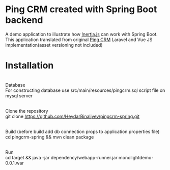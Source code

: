 # Ping CRM created with Spring Boot backend
A demo application to illustrate how <a href="https://inertiajs.com" rel="nofollow">Inertia.js</a> can work with Spring Boot.
<br>This application translated from original <a href="https://github.com/inertiajs/pingcrm" rel="nofollow">Ping CRM</a> Laravel and Vue JS implementation(asset versioning not included)
# Installation

<br>Database
<br>For constructing database use src/main/resources/pingcrm.sql script file on mysql server

<br>Clone the repository
<br> git clone https://github.com/HeydarBinaliyev/pingcrm-spring.git

<br>Build (before build add db connection props to application.properties file)
<br>cd pingcrm-spring && mvn clean package

<br>Run
<br>cd target && java -jar dependency/webapp-runner.jar monolightdemo-0.0.1.war
